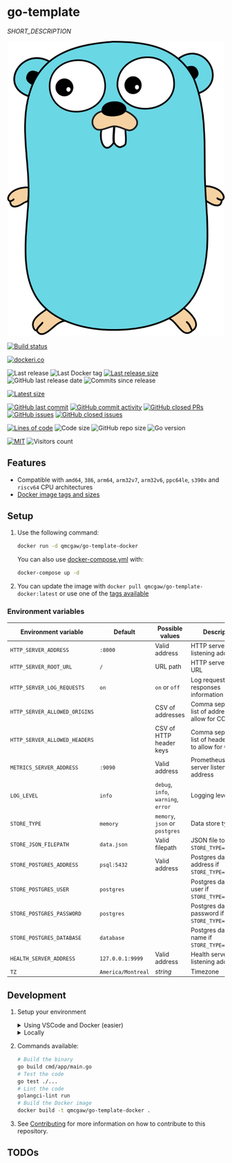 # go-template

*SHORT_DESCRIPTION*

![Title](https://raw.githubusercontent.com/qdm12/go-template/main/title.svg)

[![Build status](https://github.com/qdm12/go-template/actions/workflows/ci.yml/badge.svg)](https://github.com/qdm12/go-template/actions/workflows/ci.yml)

[![dockeri.co](https://dockeri.co/image/qmcgaw/go-template-docker)](https://hub.docker.com/r/qmcgaw/go-template-docker)

![Last release](https://img.shields.io/github/release/qdm12/go-template?label=Last%20release)
![Last Docker tag](https://img.shields.io/docker/v/qmcgaw/go-template-docker?sort=semver&label=Last%20Docker%20tag)
[![Last release size](https://img.shields.io/docker/image-size/qmcgaw/go-template-docker?sort=semver&label=Last%20released%20image)](https://hub.docker.com/r/qmcgaw/go-template-docker/tags?page=1&ordering=last_updated)
![GitHub last release date](https://img.shields.io/github/release-date/qdm12/go-template?label=Last%20release%20date)
![Commits since release](https://img.shields.io/github/commits-since/qdm12/go-template/latest?sort=semver)

[![Latest size](https://img.shields.io/docker/image-size/qmcgaw/go-template-docker/latest?label=Latest%20image)](https://hub.docker.com/r/qmcgaw/go-template-docker/tags)

[![GitHub last commit](https://img.shields.io/github/last-commit/qdm12/go-template.svg)](https://github.com/qdm12/go-template/commits/main)
[![GitHub commit activity](https://img.shields.io/github/commit-activity/y/qdm12/go-template.svg)](https://github.com/qdm12/go-template/graphs/contributors)
[![GitHub closed PRs](https://img.shields.io/github/issues-pr-closed/qdm12/go-template.svg)](https://github.com/qdm12/go-template/pulls?q=is%3Apr+is%3Aclosed)
[![GitHub issues](https://img.shields.io/github/issues/qdm12/go-template.svg)](https://github.com/qdm12/go-template/issues)
[![GitHub closed issues](https://img.shields.io/github/issues-closed/qdm12/go-template.svg)](https://github.com/qdm12/go-template/issues?q=is%3Aissue+is%3Aclosed)

[![Lines of code](https://img.shields.io/tokei/lines/github/qdm12/go-template)](https://github.com/qdm12/go-template)
![Code size](https://img.shields.io/github/languages/code-size/qdm12/go-template)
![GitHub repo size](https://img.shields.io/github/repo-size/qdm12/go-template)
![Go version](https://img.shields.io/github/go-mod/go-version/qdm12/go-template)

[![MIT](https://img.shields.io/github/license/qdm12/go-template)](https://github.com/qdm12/go-template/master/LICENSE)
![Visitors count](https://visitor-badge.laobi.icu/badge?page_id=go-template.readme)

## Features

- Compatible with `amd64`, `386`, `arm64`, `arm32v7`, `arm32v6`, `ppc64le`, `s390x` and `riscv64` CPU architectures
- [Docker image tags and sizes](https://hub.docker.com/r/qmcgaw/go-template-docker/tags)

## Setup

1. Use the following command:

    ```sh
    docker run -d qmcgaw/go-template-docker
    ```

    You can also use [docker-compose.yml](https://github.com/qdm12/go-template/blob/main/docker-compose.yml) with:

    ```sh
    docker-compose up -d
    ```

1. You can update the image with `docker pull qmcgaw/go-template-docker:latest` or use one of the [tags available](https://hub.docker.com/r/qmcgaw/go-template-docker/tags)

### Environment variables

| Environment variable | Default | Possible values | Description |
| --- | --- | --- | --- |
| `HTTP_SERVER_ADDRESS` | `:8000` | Valid address | HTTP server listening address |
| `HTTP_SERVER_ROOT_URL` | `/` | URL path | HTTP server root URL |
| `HTTP_SERVER_LOG_REQUESTS` | `on` | `on` or `off` | Log requests and responses information |
| `HTTP_SERVER_ALLOWED_ORIGINS` | | CSV of addresses | Comma separated list of addresses to allow for CORS |
| `HTTP_SERVER_ALLOWED_HEADERS` | | CSV of HTTP header keys | Comma separated list of header keys to allow for CORS |
| `METRICS_SERVER_ADDRESS` | `:9090` | Valid address | Prometheus HTTP server listening address |
| `LOG_LEVEL` | `info` | `debug`, `info`, `warning`, `error` | Logging level |
| `STORE_TYPE` | `memory` | `memory`, `json` or `postgres` | Data store type |
| `STORE_JSON_FILEPATH` | `data.json` | Valid filepath | JSON file to use if `STORE_TYPE=json` |
| `STORE_POSTGRES_ADDRESS` | `psql:5432` | Valid address | Postgres database address if `STORE_TYPE=postgres` |
| `STORE_POSTGRES_USER` | `postgres` | | Postgres database user if `STORE_TYPE=postgres` |
| `STORE_POSTGRES_PASSWORD` | `postgres` | | Postgres database password if `STORE_TYPE=postgres` |
| `STORE_POSTGRES_DATABASE` | `database` | | Postgres database name if `STORE_TYPE=postgres` |
| `HEALTH_SERVER_ADDRESS` | `127.0.0.1:9999` | Valid address | Health server listening address |
| `TZ` | `America/Montreal` | *string* | Timezone |

## Development

1. Setup your environment

    <details><summary>Using VSCode and Docker (easier)</summary><p>

    Please refer to the corresponding [readme](.devcontainer).

    </p></details>

    <details><summary>Locally</summary><p>

    1. Install [Go](https://golang.org/dl/), [Docker](https://www.docker.com/products/docker-desktop) and [Git](https://git-scm.com/downloads)
    1. Install Go dependencies with

        ```sh
        go mod download
        ```

    1. Install [golangci-lint](https://github.com/golangci/golangci-lint#install)
    1. You might want to use an editor such as [Visual Studio Code](https://code.visualstudio.com/download) with the [Go extension](https://code.visualstudio.com/docs/languages/go).

    </p></details>

1. Commands available:

    ```sh
    # Build the binary
    go build cmd/app/main.go
    # Test the code
    go test ./...
    # Lint the code
    golangci-lint run
    # Build the Docker image
    docker build -t qmcgaw/go-template-docker .
    ```

1. See [Contributing](https://github.com/qdm12/go-template/main/.github/CONTRIBUTING.md) for more information on how to contribute to this repository.

## TODOs
